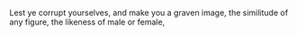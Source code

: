 Lest ye corrupt yourselves, and make you a graven image, the similitude of any figure, the likeness of male or female,
